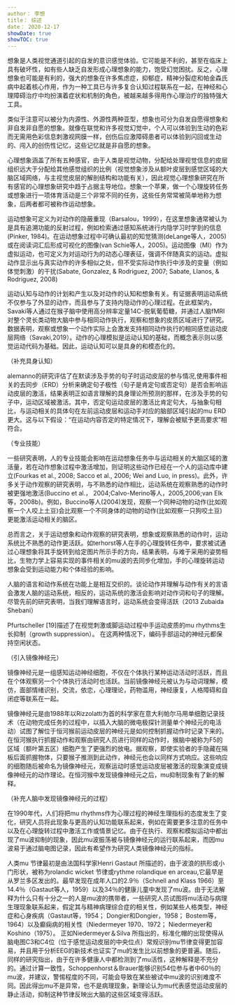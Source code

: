 ```yaml
---
author： 李想
title： 综述
date： 2020-12-17
showDate: true
showTOC: true
---
```

想象是人类视觉通道引起的自发的意识感觉体验。它可能是不利的，甚至在临床上具有破坏性，如有些人缺乏自发形成心理想象的能力，饱受幻觉困扰。反之，心理想象也可能是有利的，强大的想象在许多焦虑症，抑郁症，精神分裂症和帕金森氏病中起着核心作用，作为一种工具已与许多复合认知过程联系在一起，在神经和心理障碍治疗中均扮演着症状和机制的角色，被越来越多得用作心理治疗的独特强大工具。

类似于注意可以被分为内源性、外源性两种亚型，想象也可分为自发自愿得想象和非自发非自愿的想象。就像在联觉和许多视觉幻觉中，个人可以体验到生动的色彩而无需用色彩信息刺激视网膜一样，创伤后应激障碍患者可以体验到闪回或生动的、闯入的创伤性记忆，这些记忆就是非自愿的想象。

心理想象涵盖了所有五种感官，由于人类是视觉动物，分配给处理视觉信息的皮层组织远大于分配给其他感觉组织的比例（视觉想象涉及从额叶皮层到感觉区域的大脑区域网络，与主视觉皮层的解剖结构和功能有关），因此视觉心理想象研究在所有感官的心理想象研究中趋于占据主导地位。想象一个苹果，做一个心理旋转任务或想象进行一项体育活动是三个非常不同的任务，这些任务常常被简单地称为想象，后两者都可被称作运动想象。

运动想象可定义为对动作的隐蔽重现（Barsalou，1999），在这里想象通常被认为是具有追溯功能的反射过程，例如检索通过感知系统进行内隐学习时学到的信息(Pinker, 1984)。在运动想象过程中可确认最初的知觉猜测(deLange等人，2005)或在阅读词汇后形成可视化的图像(van Schie等人，2005)。运动图像（MI）作为虚拟运动，也可定义为对运动行为的动态心理表征，强调不伴随真实的运动。虚拟动作显示出与真实动作的许多相似之处，但不受实际动作执行中涉及的变量（例如体觉刺激）的干扰(Sabate, Gonzalez, & Rodriguez, 2007; Sabate, Llanos, & Rodriguez, 2008)

运动认知与动作的计划和产生以及对动作的认知和想象有关。有证据表明运动系统不仅参与了外显的动作，而且参与了支持内隐动作的心理过程。在此框架内，Savaki等人通过在猴子脑中使用高分辨率定量14C-脱氧葡萄糖，并通过人脑fMRI对整个灵长类动物大脑中参与相同动作执行，观察和想象的皮质区域进行了研究。数据表明，观察或想象一个动作实际上会激发支持相同动作执行的相同感觉运动皮层网络（Savaki,2019）。动作的心理模拟是运动认知的基础，而概念表示则以感觉运动代码为基础。因此，运动认知可以是具身的和模态化的。

（补充具身认知）

alemanno的研究评估了在默读涉及手势的句子时运动皮层的参与情况,使用事件相关的去同步（ERD）分析来确定句子极性（句子是肯定句或否定句）是否会影响运动皮层的激活，结果表明正如语言理解的具身理论所预测的那样，在涉及手势的句子中，运动区域被激活。其中，否定句运动皮层的激活比肯定句大，与抽象句相比，与运动相关的具体句在左前运动皮层和运动手对应的脑部区域引起的mu ERD更大。这与以下假设：“在运动内容否定的特定情况下，理解会被赋予更高要求”相符合。


（专业技能）

一些研究表明，人的专业技能会影响在运动想象任务中与运动相关的大脑区域的激活量，若在动作想象过程中激活增加，则证明这些动作已经在一个人的运动库中建立(Fourkas et al., 2008; Sacco et al., 2006; Wei and Luo, in press)。此外，许多关于动作观察的研究表明，与不熟悉的动作相比，运动系统在观察熟悉的动作时被更强地激活(Buccino et al.， 2004;Calvo-Merino等人，2005,2006;van Elk等，2008b)。例如，Buccino等人(2004)发现，观察一个同种动物的动作(比如观察一个人咬上土豆)会比观察一个不同身体的动物的动作(比如观察一只狗咬土豆)更能激活运动相关的脑区。 

总而言之，关于运动想象和动作观察的研究表明，想象或观察熟悉的动作时，运动系统比不熟悉的动作更活跃。如terhorst等人在手的心理旋转任务中，要求被试通过心理想象将其手旋转到给定图片所示手的方向，结果表明，与难于采用的姿势相比，生物力学上容易实现的事件相关的mu波的去同步化增加，手的心理旋转运动想象会受到运动能力和个体经验的影响。

人脑的语言和动作系统在功能上是相互交织的。谈论动作并理解与动作有关的言语会激发人脑的运动系统，相反的，运动系统的激活会影响对动作词和句子的理解。尽管先前的研究表明，当我们理解语言时，运动系统会变得活跃（2013 Zubaida Shebani）

Pfurtscheller [19]描述了在视觉刺激或脚运动过程中手运动皮质的mu rhythms生长抑制（growth suppression）。 在这两种情况下，编码手部运动的神经元都保持空闲状态。


（引入镜像神经元）

镜像神经元是一组感知运动神经细胞，不仅在个体执行某种运动活动时活跃，而且在个体观察另一个个体执行活动时也活跃。当前镜像神经元被认为与动词理解，模仿，面部情绪识别，交流，依恋，心理理论，药物滥用，神经康复，人格障碍和自闭症等联系在一起。

镜像神经元是由1988年以Rizzolatti为首的科学家在意大利帕尔马用单细胞记录技术（在动物完成任务的过程中，以插入大脑的微电极探针测量单个神经元的电活动）试图了解位于恒河猴前运动皮层的神经元是如何控制抓握动作时记录下来的。在恒河猴执行抓握动作和观察由研究人员进行同样的动作时，猴脑中被称为F5的区域（额叶第五区）细胞产生了更强烈的放电。据观察，即使实验者的手隐藏在隔板后面抓握物体，只要猴子推测到此动作，神经元也会以同样方式响应。这些响应的细胞随后被命名为镜像神经元，观察运动时感觉运动皮层被激活的现象演变成镜像神经元的动作理论。在恒河猴中发现镜像神经元之后，mu抑制现象有了新的解释。

（补充人脑中发现镜像神经元的过程）

在1990年代，人们将把mu rhythms作为心理过程的神经生理指标的态度发生了变化，研究人员将此现象与更高的认知功能联系起来，例如在需要更多注意的任务中以及在心理旋转过程中激活工作或情景记忆。由于在执行、观察和模拟运动中都出现了mu波抑制的现象，因此mu波振荡被与镜像神经元的运行联系起来，而因mu波易于通过脑电图记录，因此有希望作为研究人类镜像神经元的指标。

人类mu 节律最初是由法国科学家Henri Gastaut 所描述的，由于波浪的拱形或小门形状，被称为rolandic wicket 节律或rythme rolandique en arceau,它最早是从罗兰多区发出的。最早发现在成年人口的2.9％（Schnell and Klass 1966）至14.4％（Gastaut等人，1959）以及34％的健康儿童中发现了mu波。由于无法解释为什么只有十分之一的人是mu波的携带者，一些研究人员试图将mu活动与病理生理现象联系起来，假定其与精神病理综合症的相关性，例如某些人格类型，神经症和心身疾病（Gastaut等，1954； Dongier和Dongier，1958； Bostem等，1964）以及癫痫病的相关性（Niedermeyer 1970、1972； Niedermeyer和 Koshino（1975）。 正如Niedermeyer＆Silva 所指出的，标准化帽的出现使得从脑电图C3和C4位（位于感觉运动皮层的中央位点）常规识别mu节律变得更加容易，并且用于分析EEG的新技术也证实了mu的发生比以前想象的更普遍。随后，同样的研究指出，由于在许多健康人中都检测到了mu活性，这种解释是不充分的。通过计算一致性，Schoppenhorst＆Brauer能够识别54位参与者中60％的mu波，并建议，警惕程度的不同，可能会导致在某些被试中mu波的识别难度不同。因此得出mu不是异常，也不是病理现象，新理论认为mu代表感觉运动皮层的静止活动，抑制这种节律反映出大脑的这些区域变得活跃。



